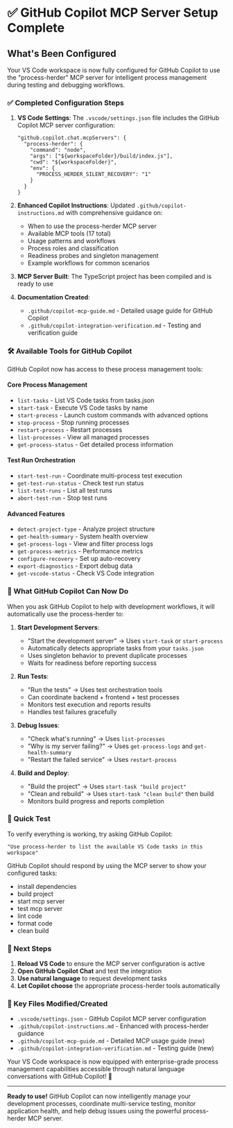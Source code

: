 # ✅ GitHub Copilot MCP Server Setup Complete

## What's Been Configured

Your VS Code workspace is now fully configured for GitHub Copilot to use the "process-herder" MCP server for intelligent process management during testing and debugging workflows.

### ✅ Completed Configuration Steps

1. **VS Code Settings**: The `.vscode/settings.json` file includes the GitHub Copilot MCP server configuration:
   ```jsonc
   "github.copilot.chat.mcpServers": {
     "process-herder": {
       "command": "node",
       "args": ["${workspaceFolder}/build/index.js"],
       "cwd": "${workspaceFolder}",
       "env": {
         "PROCESS_HERDER_SILENT_RECOVERY": "1"
       }
     }
   }
   ```

2. **Enhanced Copilot Instructions**: Updated `.github/copilot-instructions.md` with comprehensive guidance on:
   - When to use the process-herder MCP server
   - Available MCP tools (17 total)
   - Usage patterns and workflows
   - Process roles and classification
   - Readiness probes and singleton management
   - Example workflows for common scenarios

3. **MCP Server Built**: The TypeScript project has been compiled and is ready to use

4. **Documentation Created**:
   - `.github/copilot-mcp-guide.md` - Detailed usage guide for GitHub Copilot
   - `.github/copilot-integration-verification.md` - Testing and verification guide

### 🛠️ Available Tools for GitHub Copilot

GitHub Copilot now has access to these process management tools:

#### Core Process Management
- `list-tasks` - List VS Code tasks from tasks.json
- `start-task` - Execute VS Code tasks by name
- `start-process` - Launch custom commands with advanced options
- `stop-process` - Stop running processes
- `restart-process` - Restart processes
- `list-processes` - View all managed processes
- `get-process-status` - Get detailed process information

#### Test Run Orchestration
- `start-test-run` - Coordinate multi-process test execution
- `get-test-run-status` - Check test run status
- `list-test-runs` - List all test runs
- `abort-test-run` - Stop test runs

#### Advanced Features
- `detect-project-type` - Analyze project structure
- `get-health-summary` - System health overview
- `get-process-logs` - View and filter process logs
- `get-process-metrics` - Performance metrics
- `configure-recovery` - Set up auto-recovery
- `export-diagnostics` - Export debug data
- `get-vscode-status` - Check VS Code integration

### 🎯 What GitHub Copilot Can Now Do

When you ask GitHub Copilot to help with development workflows, it will automatically use the process-herder to:

1. **Start Development Servers**:
   - "Start the development server" → Uses `start-task` or `start-process`
   - Automatically detects appropriate tasks from your `tasks.json`
   - Uses singleton behavior to prevent duplicate processes
   - Waits for readiness before reporting success

2. **Run Tests**:
   - "Run the tests" → Uses test orchestration tools
   - Can coordinate backend + frontend + test processes
   - Monitors test execution and reports results
   - Handles test failures gracefully

3. **Debug Issues**:
   - "Check what's running" → Uses `list-processes`
   - "Why is my server failing?" → Uses `get-process-logs` and `get-health-summary`
   - "Restart the failed service" → Uses `restart-process`

4. **Build and Deploy**:
   - "Build the project" → Uses `start-task "build project"`
   - "Clean and rebuild" → Uses `start-task "clean build"` then build
   - Monitors build progress and reports completion

### 🧪 Quick Test

To verify everything is working, try asking GitHub Copilot:

```
"Use process-herder to list the available VS Code tasks in this workspace"
```

GitHub Copilot should respond by using the MCP server to show your configured tasks:
- install dependencies
- build project
- start mcp server
- test mcp server
- lint code
- format code
- clean build

### 🚀 Next Steps

1. **Reload VS Code** to ensure the MCP server configuration is active
2. **Open GitHub Copilot Chat** and test the integration
3. **Use natural language** to request development tasks
4. **Let Copilot choose** the appropriate process-herder tools automatically

### 📁 Key Files Modified/Created

- `.vscode/settings.json` - GitHub Copilot MCP server configuration
- `.github/copilot-instructions.md` - Enhanced with process-herder guidance
- `.github/copilot-mcp-guide.md` - Detailed MCP usage guide (new)
- `.github/copilot-integration-verification.md` - Testing guide (new)

Your VS Code workspace is now equipped with enterprise-grade process management capabilities accessible through natural language conversations with GitHub Copilot! 🎉

---

**Ready to use!** GitHub Copilot can now intelligently manage your development processes, coordinate multi-service testing, monitor application health, and help debug issues using the powerful process-herder MCP server.